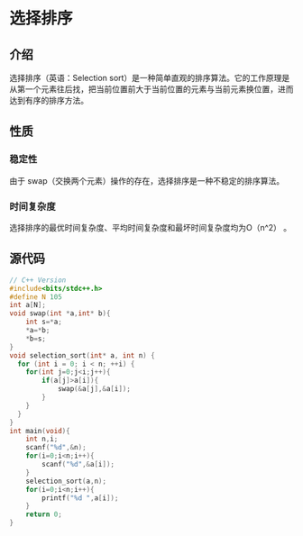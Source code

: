 # 选择排序

## 介绍

选择排序（英语：Selection sort）是一种简单直观的排序算法。它的工作原理是从第一个元素往后找，把当前位置前大于当前位置的元素与当前元素换位置，进而达到有序的排序方法。

## 性质

### 稳定性

由于 swap（交换两个元素）操作的存在，选择排序是一种不稳定的排序算法。

### 时间复杂度

选择排序的最优时间复杂度、平均时间复杂度和最坏时间复杂度均为O（n^2） 。

## 源代码

```c++
// C++ Version
#include<bits/stdc++.h>
#define N 105
int a[N];
void swap(int *a,int* b){
    int s=*a;
    *a=*b;
    *b=s;
}
void selection_sort(int* a, int n) {
  for (int i = 0; i < n; ++i) {
    for(int j=0;j<i;j++){
        if(a[j]>a[i]){
            swap(&a[j],&a[i]);
        }
    }
  }
}
int main(void){
    int n,i;
    scanf("%d",&n);
    for(i=0;i<n;i++){
        scanf("%d",&a[i]);
    }
    selection_sort(a,n);
    for(i=0;i<n;i++){
        printf("%d ",a[i]);
    }
    return 0;
}
```

